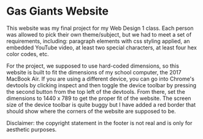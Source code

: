 # Gas Giants Website
This website was my final project for my Web Design 1 class. Each person was allowed to pick their own theme/subject, but we had to meet a set of requirements, including: paragraph elements with css styling applied, an embedded YouTube video, at least two special characters, at least four hex color codes, etc.

For the project, we supposed to use hard-coded dimensions, so this website is built to fit the dimensions of my school computer, the 2017 MacBook Air. If you are using a different device, you can go into Chrome's devtools by clicking inspect and then toggle the device toolbar by pressing the second button from the top left of the devtools. From there, set the dimensions to 1440 x 789 to get the proper fit of the website. The screen size of the device toolbar is quite buggy but I have added a red border that should show where the corners of the website are supposed to be.

Disclaimer: the copyright statement in the footer is not real and is only for aesthetic purposes.
